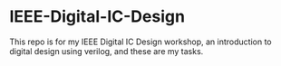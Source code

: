 # IEEE-Digital-IC-Design
This repo is for my IEEE Digital IC Design workshop, an introduction to digital design using verilog, and these are my tasks.
